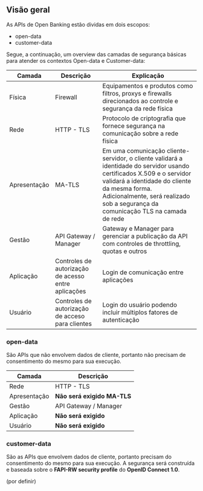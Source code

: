 ## Visão geral

As APIs de Open Banking estão dividas em dois escopos:  

- open-data
- customer-data

Segue, a continuação, um overview das camadas de segurança básicas para atender os contextos Open-data e Customer-data:

|Camada|Descrição|Explicação|
|------|---------|----------|
|Física|Firewall|Equipamentos e produtos como filtros, proxys e firewalls direcionados ao controle e segurança da rede física|
|Rede|HTTP - TLS|Protocolo de criptografia que fornece segurança na comunicação sobre a rede física|
|Apresentação|MA-TLS|Em uma comunicação cliente-servidor, o cliente validará a identidade do servidor usando certificados X.509 e o servidor validará a identidade do cliente da mesma forma. Adicionalmente, será realizado sob a segurança da comunicação TLS na camada de rede|
|Gestão|API Gateway / Manager|Gateway e Manager para gerenciar a publicação da API com controles de throttling, quotas e outros|
|Aplicação|Controles de autorização de acesso entre aplicações|Login de comunicação entre aplicações|
|Usuário|Controles de autorização de acceso para clientes|Login do usuário podendo incluir múltiplos fatores de autenticação|

### open-data
São APIs que não envolvem dados de cliente, portanto não precisam de consentimento do mesmo para sua execução.

|Camada|Descrição|
|------|---------|
|Rede|HTTP - TLS|
|Apresentação|**Não será exigido MA-TLS**|
|Gestão|API Gateway / Manager|
|Aplicação|**Não será exigido**|
|Usuário|**Não será exigido**|

### customer-data
São as APIs que envolvem dados de cliente, portanto precisam do consentimento do mesmo para sua execução.
A segurança será construída e baseada sobre o **FAPI-RW security profile** do **OpenID Connect 1.0**.

(por definir)
